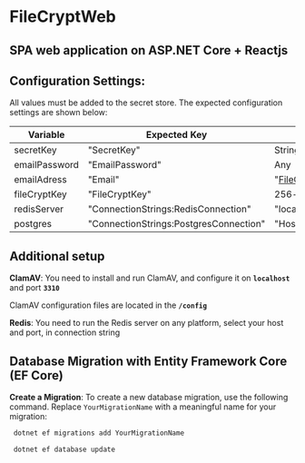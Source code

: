 # FileCryptWeb

## SPA web application on ASP.NET Core + Reactjs

## Configuration Settings:

All values must be added to the secret store. The expected configuration settings are shown below:

| Variable           | Expected Key                           | Expected Value Format                                                              |
|--------------------|--------------------------------------- |------------------------------------------------------------------------------------|
| secretKey          | "SecretKey"                            | String 128 bits long                                                               |
| emailPassword      | "EmailPassword"                        | Any                                                                                |
| emailAdress        | "Email"                                | "FileCryptWeb@email.com"                                                           |
| fileCryptKey       | "FileCryptKey"                         | 256-bit byte array encoded in Base64String                                         |
| redisServer        | "ConnectionStrings:RedisConnection"    | "localhost:6379,abortConnect=false"                                                |
| postgres           | "ConnectionStrings:PostgresConnection" | "Host=YourHost;Port=5432;Username=Username;Password=YourPassword;Database=YourDB;" |

## Additional setup

 **ClamAV**: You need to install and run ClamAV, and configure it on **`localhost`** and port **`3310`**

   ClamAV configuration files are located in the **`/config`**

 **Redis**: You need to run the Redis server on any platform, select your host and port, in connection string

## Database Migration with Entity Framework Core (EF Core)

 **Create a Migration**: To create a new database migration, use the following command. Replace `YourMigrationName` with a meaningful name for your migration:

  ```bash
   dotnet ef migrations add YourMigrationName
  
   dotnet ef database update
  ```
